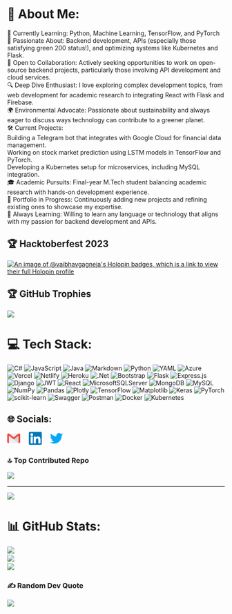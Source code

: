 # 💫 About Me:
🌱 Currently Learning: Python, Machine Learning, TensorFlow, and PyTorch<br>🚀 Passionate About: Backend development, APIs (especially those satisfying green 200 status!), and optimizing systems like Kubernetes and Flask.<br>🤝 Open to Collaboration: Actively seeking opportunities to work on open-source backend projects, particularly those involving API development and cloud services.<br>🔍 Deep Dive Enthusiast: I love exploring complex development topics, from web development for academic research to integrating React with Flask and Firebase.<br>🌍 Environmental Advocate: Passionate about sustainability and always eager to discuss ways technology can contribute to a greener planet.<br>🛠️ Current Projects:<br>Building a Telegram bot that integrates with Google Cloud for financial data management.<br>Working on stock market prediction using LSTM models in TensorFlow and PyTorch.<br>Developing a Kubernetes setup for microservices, including MySQL integration.<br>🎓 Academic Pursuits: Final-year M.Tech student balancing academic research with hands-on development experience.<br>💼 Portfolio in Progress: Continuously adding new projects and refining existing ones to showcase my expertise.<br>💬 Always Learning: Willing to learn any language or technology that aligns with my passion for backend development and APIs.

## 🏆 Hacktoberfest 2023
[![An image of @vaibhavgagneja's Holopin badges, which is a link to view their full Holopin profile](https://holopin.me/vaibhavgagneja)](https://holopin.io/@vaibhavgagneja)

## 🏆 GitHub Trophies
![](https://github-profile-trophy.vercel.app/?username=VaibhavGagneja&theme=cobalt&no-frame=true&no-bg=true&margin-w=4)


# 💻 Tech Stack:
![C#](https://img.shields.io/badge/c%23-%23239120.svg?style=for-the-badge&logo=csharp&logoColor=white) ![JavaScript](https://img.shields.io/badge/javascript-%23323330.svg?style=for-the-badge&logo=javascript&logoColor=%23F7DF1E) ![Java](https://img.shields.io/badge/java-%23ED8B00.svg?style=for-the-badge&logo=openjdk&logoColor=white) ![Markdown](https://img.shields.io/badge/markdown-%23000000.svg?style=for-the-badge&logo=markdown&logoColor=white) ![Python](https://img.shields.io/badge/python-3670A0?style=for-the-badge&logo=python&logoColor=ffdd54) ![YAML](https://img.shields.io/badge/yaml-%23ffffff.svg?style=for-the-badge&logo=yaml&logoColor=151515) ![Azure](https://img.shields.io/badge/azure-%230072C6.svg?style=for-the-badge&logo=microsoftazure&logoColor=white) ![Vercel](https://img.shields.io/badge/vercel-%23000000.svg?style=for-the-badge&logo=vercel&logoColor=white) ![Netlify](https://img.shields.io/badge/netlify-%23000000.svg?style=for-the-badge&logo=netlify&logoColor=#00C7B7) ![Heroku](https://img.shields.io/badge/heroku-%23430098.svg?style=for-the-badge&logo=heroku&logoColor=white) ![.Net](https://img.shields.io/badge/.NET-5C2D91?style=for-the-badge&logo=.net&logoColor=white) ![Bootstrap](https://img.shields.io/badge/bootstrap-%238511FA.svg?style=for-the-badge&logo=bootstrap&logoColor=white) ![Flask](https://img.shields.io/badge/flask-%23000.svg?style=for-the-badge&logo=flask&logoColor=white) ![Express.js](https://img.shields.io/badge/express.js-%23404d59.svg?style=for-the-badge&logo=express&logoColor=%2361DAFB) ![Django](https://img.shields.io/badge/django-%23092E20.svg?style=for-the-badge&logo=django&logoColor=white) ![JWT](https://img.shields.io/badge/JWT-black?style=for-the-badge&logo=JSON%20web%20tokens) ![React](https://img.shields.io/badge/react-%2320232a.svg?style=for-the-badge&logo=react&logoColor=%2361DAFB) ![MicrosoftSQLServer](https://img.shields.io/badge/Microsoft%20SQL%20Server-CC2927?style=for-the-badge&logo=microsoft%20sql%20server&logoColor=white) ![MongoDB](https://img.shields.io/badge/MongoDB-%234ea94b.svg?style=for-the-badge&logo=mongodb&logoColor=white) ![MySQL](https://img.shields.io/badge/mysql-4479A1.svg?style=for-the-badge&logo=mysql&logoColor=white) ![NumPy](https://img.shields.io/badge/numpy-%23013243.svg?style=for-the-badge&logo=numpy&logoColor=white) ![Pandas](https://img.shields.io/badge/pandas-%23150458.svg?style=for-the-badge&logo=pandas&logoColor=white) ![Plotly](https://img.shields.io/badge/Plotly-%233F4F75.svg?style=for-the-badge&logo=plotly&logoColor=white) ![TensorFlow](https://img.shields.io/badge/TensorFlow-%23FF6F00.svg?style=for-the-badge&logo=TensorFlow&logoColor=white) ![Matplotlib](https://img.shields.io/badge/Matplotlib-%23ffffff.svg?style=for-the-badge&logo=Matplotlib&logoColor=black) ![Keras](https://img.shields.io/badge/Keras-%23D00000.svg?style=for-the-badge&logo=Keras&logoColor=white) ![PyTorch](https://img.shields.io/badge/PyTorch-%23EE4C2C.svg?style=for-the-badge&logo=PyTorch&logoColor=white) ![scikit-learn](https://img.shields.io/badge/scikit--learn-%23F7931E.svg?style=for-the-badge&logo=scikit-learn&logoColor=white) ![Swagger](https://img.shields.io/badge/-Swagger-%23Clojure?style=for-the-badge&logo=swagger&logoColor=white) ![Postman](https://img.shields.io/badge/Postman-FF6C37?style=for-the-badge&logo=postman&logoColor=white) ![Docker](https://img.shields.io/badge/docker-%230db7ed.svg?style=for-the-badge&logo=docker&logoColor=white) ![Kubernetes](https://img.shields.io/badge/kubernetes-%23326ce5.svg?style=for-the-badge&logo=kubernetes&logoColor=white)

## 🌐 Socials:
<!-- [![LinkedIn](https://img.shields.io/badge/LinkedIn-%230077B5.svg?logo=linkedin&logoColor=white)](https://linkedin.com/in/vaibhavgagneja) [![X](https://img.shields.io/badge/X-black.svg?logo=X&logoColor=white)]() 
[![X](gmail.svg){ width=30\%}]() -->

<p align="left">
<a href="mailto:vaibhavgagneja@gmail.com"><img src="https://github.com/deut-erium/deut-erium/blob/master/assets/gmail.svg" width="30px" alt="mail"></a> &nbsp; &nbsp;
<a href="https://www.linkedin.com/in/aditya-kasaudhan/" target="_blank"><img src="https://github.com/deut-erium/deut-erium/blob/master/assets/linkedin.svg" width="30px" alt="LinkedIn"></a> &nbsp; &nbsp;
<a href="https://x.com/gagneja_vaibhav"><img src="https://github.com/deut-erium/deut-erium/blob/master/assets/twitter.svg" width="30px" alt="mail"></a> &nbsp; &nbsp;
</p>


### 🔝 Top Contributed Repo
![](https://github-contributor-stats.vercel.app/api?username=VaibhavGagneja&limit=5&theme=one_dark_pro&combine_all_yearly_contributions=true)

---
[![](https://visitcount.itsvg.in/api?id=VaibhavGagneja&icon=9&color=9)](https://visitcount.itsvg.in)

# 📊 GitHub Stats:
![](https://github-readme-stats.vercel.app/api?username=VaibhavGagneja&theme=dark&hide_border=false&include_all_commits=false&count_private=false)<br/>
![](https://github-readme-streak-stats.herokuapp.com/?user=VaibhavGagneja&theme=dark&hide_border=false)<br/>
![](https://github-readme-stats.vercel.app/api/top-langs/?username=VaibhavGagneja&theme=dark&hide_border=false&include_all_commits=false&count_private=false&layout=compact)


### ✍️ Random Dev Quote
![](https://quotes-github-readme.vercel.app/api?type=horizontal&theme=tokyonight)


<!-- Proudly created with GPRM ( https://gprm.itsvg.in ) -->